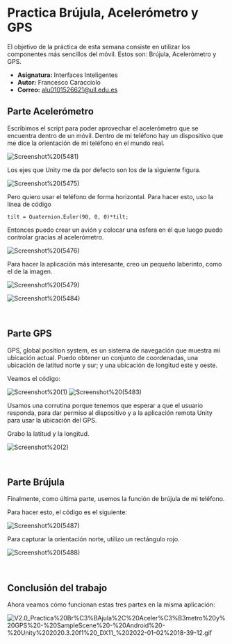 # Practica Brújula, Acelerómetro y GPS
El objetivo de la práctica de esta semana consiste en utilizar los componentes más sencillos del 
móvil. Estos son: Brújula, Acelerómetro y GPS.


* **Asignatura:** Interfaces Inteligentes
* **Autor:** Francesco Caracciolo
* **Correo:** alu0101526621@ull.edu.es


## Parte Acelerómetro
Escribimos el script para poder aprovechar el acelerómetro que se encuentra dentro de un móvil. Dentro de mi teléfono hay un dispositivo que me dice la orientación de mi teléfono en el mundo real.


![Screenshot%20(5481)](https://github.com/FrancescoCaracciolo98/Practica-Brujula-Acelerometro-y-GPS/blob/main/Screenshot%20(5481).png)


Los ejes que Unity me da por defecto son los de la siguiente figura. 


![Screenshot%20(5475)](https://github.com/FrancescoCaracciolo98/Practica-Brujula-Acelerometro-y-GPS/blob/main/Screenshot%20(5475).png)


Pero quiero usar el teléfono de forma horizontal.
Para hacer esto, uso la línea de código

`tilt = Quaternion.Euler(90, 0, 0)*tilt;`


Entonces puedo crear un avión y colocar una esfera en él que luego puedo controlar gracias al acelerómetro.


![Screenshot%20(5476)](https://github.com/FrancescoCaracciolo98/Practica-Brujula-Acelerometro-y-GPS/blob/main/Screenshot%20(5476).png)


Para hacer la aplicación más interesante, creo un pequeño laberinto, como el de la imagen.


![Screenshot%20(5479)](https://github.com/FrancescoCaracciolo98/Practica-Brujula-Acelerometro-y-GPS/blob/main/Screenshot%20(5479).png)


![Screenshot%20(5484)](https://github.com/FrancescoCaracciolo98/Practica-Brujula-Acelerometro-y-GPS/blob/main/Screenshot%20(5484).png)


&nbsp;
 
## Parte GPS

GPS, global position system, es un sistema de navegación que muestra mi ubicación actual. Puedo obtener un conjunto de coordenadas, una ubicación de latitud norte y sur; y una ubicación de longitud este y oeste.


Veamos el código:


![Screenshot%20(1)](https://github.com/FrancescoCaracciolo98/Practica-Brujula-Acelerometro-y-GPS/blob/main/Screenshot%20(1).png)
![Screenshot%20(5483)](https://github.com/FrancescoCaracciolo98/Practica-Brujula-Acelerometro-y-GPS/blob/main/Screenshot%20(5483).png)


Usamos una corrutina porque tenemos que esperar a que el usuario responda, para dar permiso al dispositivo y a la aplicación remota Unity para usar la ubicación del GPS.

Grabo la latitud y la longitud.


![Screenshot%20(2)](https://github.com/FrancescoCaracciolo98/Practica-Brujula-Acelerometro-y-GPS/blob/main/Screenshot%20(2).png)

&nbsp;
 
## Parte Brújula

Finalmente, como última parte, usemos la función de brújula de mi teléfono.

Para hacer esto, el código es el siguiente:


![Screenshot%20(5487)](https://github.com/FrancescoCaracciolo98/Practica-Brujula-Acelerometro-y-GPS/blob/main/Screenshot%20(5487).png)


Para capturar la orientación norte, utilizo un rectángulo rojo.


![Screenshot%20(5488)](https://github.com/FrancescoCaracciolo98/Practica-Brujula-Acelerometro-y-GPS/blob/main/Screenshot%20(5488).png)

&nbsp;
 
## Conclusión del trabajo

Ahora veamos cómo funcionan estas tres partes en la misma aplicación:


![V2.0_Practica%20Br%C3%BAjula%2C%20Aceler%C3%B3metro%20y%20GPS%20-%20SampleScene%20-%20Android%20-%20Unity%202020.3.20f1%20_DX11_%202022-01-02%2018-39-12.gif](https://github.com/FrancescoCaracciolo98/Practica-Brujula-Acelerometro-y-GPS/blob/main/V2.0_Practica%20Br%C3%BAjula%2C%20Aceler%C3%B3metro%20y%20GPS%20-%20SampleScene%20-%20Android%20-%20Unity%202020.3.20f1%20_DX11_%202022-01-02%2018-39-12.gif)
